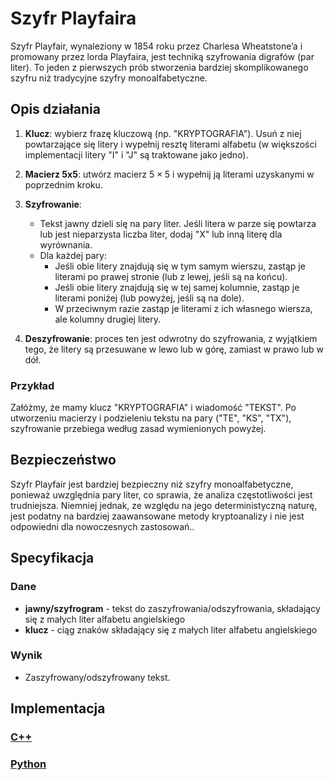 # Szyfr Playfaira

Szyfr Playfair, wynaleziony w 1854 roku przez Charlesa Wheatstone’a i promowany przez lorda Playfaira, jest techniką szyfrowania digrafów (par liter). To jeden z pierwszych prób stworzenia bardziej skomplikowanego szyfru niż tradycyjne szyfry monoalfabetyczne.

## Opis działania

1. **Klucz**: wybierz frazę kluczową (np. "KRYPTOGRAFIA"). Usuń z niej powtarzające się litery i wypełnij resztę literami alfabetu (w większości implementacji litery "I" i "J" są traktowane jako jedno). 

2. **Macierz 5x5**: utwórz macierz $5\times5$ i wypełnij ją literami uzyskanymi w poprzednim kroku.

3. **Szyfrowanie**:
   - Tekst jawny dzieli się na pary liter. Jeśli litera w parze się powtarza lub jest nieparzysta liczba liter, dodaj "X" lub inną literę dla wyrównania.
   - Dla każdej pary:
     - Jeśli obie litery znajdują się w tym samym wierszu, zastąp je literami po prawej stronie (lub z lewej, jeśli są na końcu).
     - Jeśli obie litery znajdują się w tej samej kolumnie, zastąp je literami poniżej (lub powyżej, jeśli są na dole).
     - W przeciwnym razie zastąp je literami z ich własnego wiersza, ale kolumny drugiej litery.

4. **Deszyfrowanie**: proces ten jest odwrotny do szyfrowania, z wyjątkiem tego, że litery są przesuwane w lewo lub w górę, zamiast w prawo lub w dół.

### Przykład

Załóżmy, że mamy klucz "KRYPTOGRAFIA" i wiadomość "TEKST". Po utworzeniu macierzy i podzieleniu tekstu na pary ("TE", "KS", "TX"), szyfrowanie przebiega według zasad wymienionych powyżej.

## Bezpieczeństwo

Szyfr Playfair jest bardziej bezpieczny niż szyfry monoalfabetyczne, ponieważ uwzględnia pary liter, co sprawia, że analiza częstotliwości jest trudniejsza. Niemniej jednak, ze względu na jego deterministyczną naturę, jest podatny na bardziej zaawansowane metody kryptoanalizy i nie jest odpowiedni dla nowoczesnych zastosowań..

## Specyfikacja

### Dane

- **jawny/szyfrogram** - tekst do zaszyfrowania/odszyfrowania, składający się z małych liter alfabetu angielskiego
- **klucz** - ciąg znaków składający się z małych liter alfabetu angielskiego

### Wynik

- Zaszyfrowany/odszyfrowany tekst.

## Implementacja

### [C++](../../../programming/c++/algorithms/cryptography/playfair.md)

### [Python](../../../programming/python/algorithms/cryptography/playfair.md)
